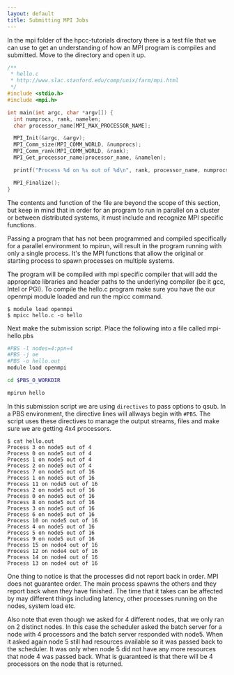 ```yaml
---
layout: default
title: Submitting MPI Jobs
---
```


In the mpi folder of the hpcc-tutorials directory there is a test file that we can use to get an understanding of how an MPI program is compiles and submitted.  Move to the directory and open it up.

```c
/**
 * hello.c
 * http://www.slac.stanford.edu/comp/unix/farm/mpi.html
 */
#include <stdio.h>
#include <mpi.h>

int main(int argc, char *argv[]) {
  int numprocs, rank, namelen;
  char processor_name[MPI_MAX_PROCESSOR_NAME];

  MPI_Init(&argc, &argv);
  MPI_Comm_size(MPI_COMM_WORLD, &numprocs);
  MPI_Comm_rank(MPI_COMM_WORLD, &rank);
  MPI_Get_processor_name(processor_name, &namelen);

  printf("Process %d on %s out of %d\n", rank, processor_name, numprocs);

  MPI_Finalize();
}

```

The contents and function of the file are beyond the scope of this section, but keep in mind that in order for an program to run in parallel on a cluster or between distributed systems, it must include and recognize MPI specific functions.

Passing a program that has not been programmed and compiled specifically for a parallel environment to mpirun, will result in the program running with only a single process.  It's the MPI functions that allow the original or starting process to spawn processes on multiple systems.

The program will be compiled with mpi specific compiler that will add the appropriate libraries and header paths to the underlying compiler (be it gcc, Intel or PGI).  To compile the hello.c program make sure you have the our openmpi module loaded and run the mpicc command.

```text
$ module load openmpi
$ mpicc hello.c -o hello
```

Next make the submission script.  Place the following into a file called mpi-hello.pbs

```sh
#PBS -l nodes=4:ppn=4
#PBS -j oe
#PBS -o hello.out
module load openmpi

cd $PBS_O_WORKDIR

mpirun hello
```

In this submission script we are using ```directives``` to pass options to qsub.  In a PBS environment, the directive lines will allways begin with ```#PBS```.  The script uses these directives to manage the output streams, files and make sure we are getting 4x4 processors.


```text
$ cat hello.out 
Process 3 on node5 out of 4
Process 0 on node5 out of 4
Process 1 on node5 out of 4
Process 2 on node5 out of 4
Process 7 on node5 out of 16
Process 1 on node5 out of 16
Process 11 on node5 out of 16
Process 2 on node5 out of 16
Process 0 on node5 out of 16
Process 8 on node5 out of 16
Process 3 on node5 out of 16
Process 6 on node5 out of 16
Process 10 on node5 out of 16
Process 4 on node5 out of 16
Process 5 on node5 out of 16
Process 9 on node5 out of 16
Process 15 on node4 out of 16
Process 12 on node4 out of 16
Process 14 on node4 out of 16
Process 13 on node4 out of 16
```

One thing to notice is that the processes did not report back in order.  MPI does not guarantee order.  The main process spawns the others and they report back when they have finished.  The time that it takes can be affected by may different things including latency, other processes running on the nodes, system load etc.

Also note that even though we asked for 4 different nodes, that we only ran on 2 distinct nodes.  In this case the scheduler asked the batch server for a node with 4 processors and the batch server responded with node5.  When it asked again node 5 still had resources available so it was passed back to the scheduler.  It was only when node 5 did not have any more resources that node 4 was passed back.  What is guaranteed is that there will be 4 processors on the node that is returned.
